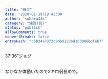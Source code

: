 ```yaml
---
title: "練習"
date: '2020-01-19T19:43:00'
author: "subaru44k"
category: "練習(弱)"
status: "publish"
allowComments: true
convertBreaks: false
entryHash: "c5034a7972c9da9128bd163986bdfeb7"
---
```

37'36"ジョグ<div><br></div><div>なかなか体動いたので2キロ弱長めで。</div>
